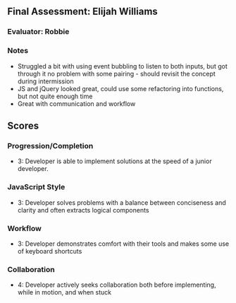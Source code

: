 ## Final Assessment: Elijah Williams

### Evaluator: Robbie

### Notes
* Struggled a bit with using event bubbling to listen to both inputs, but got through it no problem with some pairing - should revisit the concept during intermission
* JS and jQuery looked great, could use some refactoring into functions, but not quite enough time
* Great with communication and workflow

## Scores

### Progression/Completion

* 3: Developer is able to implement solutions at the speed of a junior developer.

### JavaScript Style

* 3: Developer solves problems with a balance between conciseness and clarity and often extracts logical components

### Workflow

* 3: Developer demonstrates comfort with their tools and makes some use of keyboard shortcuts

### Collaboration

* 4: Developer actively seeks collaboration both before implementing, while in motion, and when stuck
